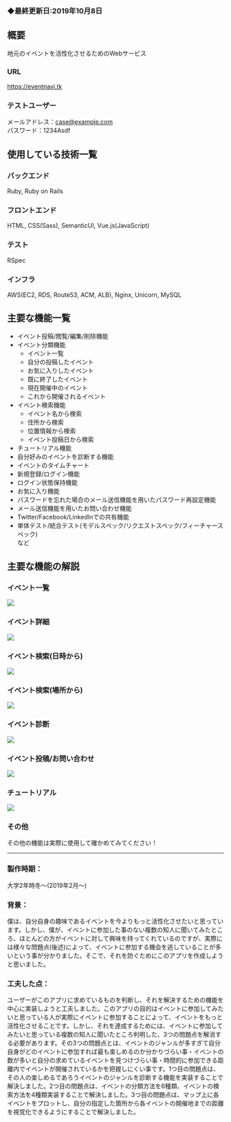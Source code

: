 ### ◆最終更新日:2019年10月8日

## 概要
地元のイベントを活性化させるためのWebサービス
### URL
https://eventnavi.tk
### テストユーザー
メールアドレス：case@example.com  
パスワード：1234Asdf

## 使用している技術一覧
### バックエンド
Ruby, Ruby on Rails
### フロントエンド
HTML, CSS(Sass), SemanticUI, Vue.js(JavaScript)
### テスト
RSpec
### インフラ
AWS(EC2, RDS, Route53, ACM, ALB), Nginx, Unicorn, MySQL

## 主要な機能一覧
* イベント投稿/閲覧/編集/削除機能
* イベント分類機能
  * イベント一覧
  * 自分の投稿したイベント
  * お気に入りしたイベント
  * 既に終了したイベント
  * 現在開催中のイベント
  * これから開催されるイベント
* イベント検索機能
  * イベント名から検索
  * 住所から検索
  * 位置情報から検索
  * イベント投稿日から検索
* チュートリアル機能
* 自分好みのイベントを診断する機能
* イベントのタイムチャート
* 新規登録/ログイン機能
* ログイン状態保持機能
* お気に入り機能
* パスワードを忘れた場合のメール送信機能を用いたパスワード再設定機能
* メール送信機能を用いたお問い合わせ機能
* Twitter/Facebook/LinkedInでの共有機能
* 単体テスト/統合テスト(モデルスペック/リクエストスペック/フィーチャースペック)  
など

## 主要な機能の解説
### イベント一覧
<img src="/public/img/readme/events-list.png">

### イベント詳細
<img src="/public/img/readme/event-details.png">

### イベント検索(日時から)
<img src="/public/img/readme/find-events-from-date.png">

### イベント検索(場所から)
<img src="/public/img/readme/find-events-from-place.png">

### イベント診断
<img src="/public/img/readme/diagnose-events.png">

### イベント投稿/お問い合わせ
<img src="/public/img/readme/post-and-inquiry.png">

### チュートリアル
<img src="/public/img/readme/tutorial.png">

### その他
その他の機能は実際に使用して確かめてみてください！

***

### 製作時期：
大学2年時冬〜(2019年2月〜)
### 背景：
僕は、自分自身の趣味であるイベントを今よりもっと活性化させたいと思っています。しかし、僕が、イベントに参加した事のない複数の知人に聞いてみたところ、ほとんどの方がイベントに対して興味を持ってくれているのですが、実際には様々な問題点(後述)によって、イベントに参加する機会を逃していることが多いという事が分かりました。そこで、それを防ぐためにこのアプリを作成しようと思いました。
### 工夫した点：
ユーザーがこのアプリに求めているものを判断し、それを解決するための機能を中心に実装しようと工夫しました。このアプリの目的はイベントに参加してみたいと思っている人が実際にイベントに参加することによって、イベントをもっと活性化させることです。しかし、それを達成するためには、イベントに参加してみたいと思っている複数の知人に聞いたところ判明した、3つの問題点を解消する必要があります。その3つの問題点とは、イベントのジャンルが多すぎて自分自身がどのイベントに参加すれば最も楽しめるのか分かりづらい事・イベントの数が多いと自分の求めているイベントを見つけづらい事・時間的に参加できる距離内でイベントが開催されているかを把握しにくい事です。1つ目の問題点は、その人の楽しめるであろうイベントのジャンルを診断する機能を実装することで解決しました。2つ目の問題点は、イベントの分類方法を6種類、イベントの検索方法を4種類実装することで解決しました。3つ目の問題点は、マップ上に各イベントをプロットし、自分の指定した箇所から各イベントの開催地までの距離を視覚化できるようにすることで解決しました。
